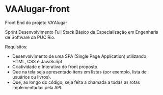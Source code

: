 # VAAlugar-front
Front End do projeto VA'Alugar

Sprint Desenvolvimento Full Stack Básico da Especialização em Engenharia de Software da PUC Rio.

Requisitos:
-  Desenvolvimento  de  uma  SPA  (Single  Page  Application)  utilizando  HTML,  CSS  e 
 JavaScript
- Criatividade e Interativa do front proposto.
- Que na tela seja apresentado itens em listas (por exemplo, lista de usuários ou livros).
- Que,  ao  longo  do  código,  seja  feita  a  chamada  a  todas  as  rotas  implementadas  pela 
 API.
